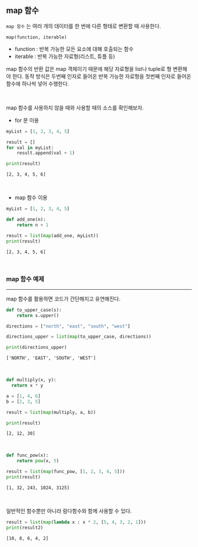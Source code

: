 
## map 함수


`map 함수` 는 여러 개의 데이터를 한 번에 다른 형태로 변환할 때 사용한다.

```text
map(function, iterable)
```

- function : 반복 가능한 모든 요소에 대해 호출되는 함수
- iterable : 반복 가능한 자료형(리스트, 튜플 등)

map 함수의 반환 값은 map 객체이기 때문에 해당 자료형을 list나 tuple로 형 변환해야 한다.
동작 방식은 두번째 인자로 들어온 반복 가능한 자료형을 첫번째 인자로 들어온 함수에 하나씩 넣어 수행한다.

<br>

map 함수를 사용하지 않을 때와 사용할 때의 소스를 확인해보자.

- for 문 이용
  
```python
myList = [1, 2, 3, 4, 5]

result = []
for val in myList:
    result.append(val + 1)

print(result)
```
```text
[2, 3, 4, 5, 6]
```

<br>

- map 함수 이용

```python
myList = [1, 2, 3, 4, 5]

def add_one(n):
    return n + 1

result = list(map(add_one, myList))  
print(result)
```
```text
[2, 3, 4, 5, 6]
```

<br>

### map 함수 예제
---

map 함수를 활용하면 코드가 간단해지고 유연해진다.

```python
def to_upper_case(s):
    return s.upper()

directions = ["north", "east", "south", "west"]

directions_upper = list(map(to_upper_case, directions))

print(directions_upper)

```
```text
['NORTH', 'EAST', 'SOUTH', 'WEST']
```

<br>

```python
def multiply(x, y):
  return x * y

a = [1, 4, 6]
b = [2, 3, 5]

result = list(map(multiply, a, b))

print(result)
```
```text
[2, 12, 30]
```

<br>

```python
def func_pow(x):
    return pow(x, 5)  

result = list(map(func_pow, [1, 2, 3, 4, 5]))
print(result)
```
```text
[1, 32, 243, 1024, 3125]
```

<br>

일반적인 함수뿐만 아니라 람다함수와 함께 사용할 수 있다.

```python
result = list(map(lambda x : x * 2, [5, 4, 3, 2, 1]))
print(result2)
```
```text
[10, 8, 6, 4, 2]
```
